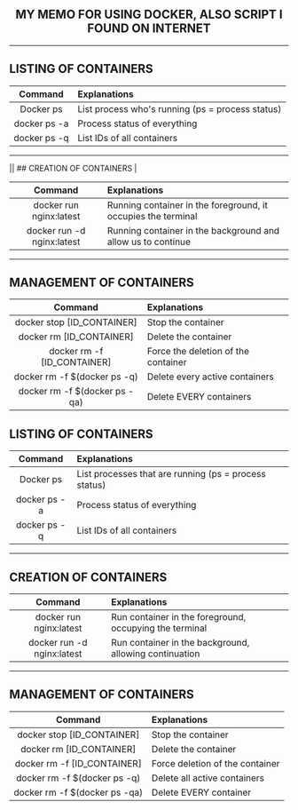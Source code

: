 <h2 align = "center"> MY MEMO FOR USING DOCKER, ALSO SCRIPT I FOUND ON INTERNET</h2>
<hr>

## LISTING OF CONTAINERS

| Command                           | Explanations                                                      |
|:---------------------------------:|:------------------------------------------------------------------|
| Docker ps                         | List process who's running (ps = process status)                  |
| docker ps -a                      | Process status of everything                                      |
| docker ps -q                      | List IDs of all containers                                        | 

---
|| ## CREATION OF CONTAINERS                                                                            |

| Command                           | Explanations                                                      |
|:---------------------------------:|:------------------------------------------------------------------|
| docker run nginx:latest           | Running container in the foreground, it occupies the terminal     |
| docker run -d nginx:latest        | Running container in the background and allow us to continue      |

---
## MANAGEMENT OF CONTAINERS 

| Command                           | Explanations                                                      |
|:---------------------------------:|:------------------------------------------------------------------|
| docker stop [ID_CONTAINER]        | Stop the container                                                |
| docker rm [ID_CONTAINER]          | Delete the container                                              |
| docker rm -f [ID_CONTAINER]       | Force the deletion of the container                               |
| docker rm -f $(docker ps -q)      | Delete every active containers                                    |
| docker rm -f $(docker ps -qa)     | Delete EVERY containers                                           |            

## LISTING OF CONTAINERS

| Command                  | Explanations                                                               |
|:------------------------:|:---------------------------------------------------------------------------|
| Docker ps                | List processes that are running (ps = process status)                      |
| docker ps -a             | Process status of everything                                               |
| docker ps -q             | List IDs of all containers                                                 | 

---

## CREATION OF CONTAINERS

| Command                           | Explanations                                                      |
|:---------------------------------:|:------------------------------------------------------------------|
| docker run nginx:latest           | Run container in the foreground, occupying the terminal           |
| docker run -d nginx:latest        | Run container in the background, allowing continuation            |

---

## MANAGEMENT OF CONTAINERS 

| Command                           | Explanations                                                      |
|:---------------------------------:|:------------------------------------------------------------------|
| docker stop [ID_CONTAINER]        | Stop the container                                                |
| docker rm [ID_CONTAINER]          | Delete the container                                              |
| docker rm -f [ID_CONTAINER]       | Force deletion of the container                                   |
| docker rm -f $(docker ps -q)      | Delete all active containers                                      |
| docker rm -f $(docker ps -qa)     | Delete EVERY container                                            |
